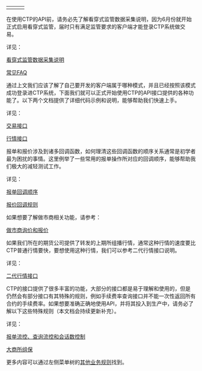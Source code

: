 <table border="0" cellspacing="0" class="square-block" id=""><tbody border="0"><tr border="0"><td class="square-block-left"></td><td class="square-block-content"><div>

</div></td><td class="square-block-right"></td></tr></tbody></table>
<p>在使用CTP的API前，请务必先了解看穿式监管数据采集说明，因为6月份就开始正式启用看穿式监管，届时只有满足监管要求的客户端才能登录CTP系统做交易。</p>
<p>详见：</p>
<p><a href="../CTSJGSJCJJK/_CTSJGSJCJJK/">看穿式监管数据采集说明</a></p>
<p><a href="../CTSJGSJCJJK/CJFAQ/">常见FAQ</a></p>
<p>通过上文我们应该了解了自己要开发的客户端属于哪种模式，并且已经按照该模式成功登录进CTP系统，下面我们就可以正式开始使用CTP的API接口提供的各种功能了。以下两个文档提供了详细代码示例和说明，能够帮助我们快速上手。</p>
<p>详见：</p>
<p><a href="../JYJK/_JYJK/">交易接口</a></p>
<p><a href="../HQJK/_HQJK/">行情接口</a></p>
<p>报单和报价涉及到诸多回调函数，如何理清这些回调函数的顺序关系通常是初学者最为困扰的事情。这里例举了一些常用的报单操作所对应的回调顺序，能够帮助我们极大的减轻测试工作。</p>
<p>详见：</p>
<p><a href="../QTYWGZ/DBHB/">报单回调顺序</a></p>
<p><a href="../QTYWGZ/DJHDGZ/">报价回调规则</a></p>
<p>如果想要了解做市商相关功能，请参考：</p>
<p><a href="../QTYWGZ/BJHXJ/">做市商询价和报价</a></p>
<p>如果我们所在的期货公司提供了转发的上期所组播行情，通常这种行情的速度要比CTP普通行情要快，要想使用这种行情，我们可以参考二代行情接口说明。</p>
<p>详见：</p>
<p><a href="../EDHQJK/_EDHQJK/">二代行情接口</a></p>
<p>CTP的接口提供了很多丰富的功能，大部分的接口都是易于理解和使用的，但是仍然会有部分接口有其特殊的规则，例如手续费率查询接口并不能一次性返回所有合约的手续费率。如果想要准确正确地使用API，并将其投入到生产中，请务必了解以下这些特殊规则（本文档会持续更新补充）。</p>
<p>详见：</p>
<p><a href="../QTYWGZ/LK/">报单流控、查询流控和会话数控制</a></p>
<p><a href="../QTYWGZ/DCEZB/">大商所组保</a></p>
<p>更多内容可以通过左侧菜单树的<a href="../QTYWGZ/_QTYWGZ/">其他业务规则</a>找到。</p>
